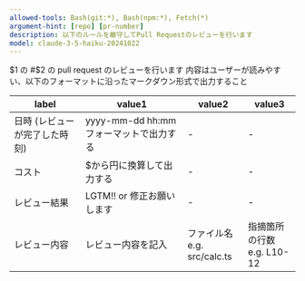 ```yaml
---
allowed-tools: Bash(git:*), Bash(npm:*), Fetch(*)
argument-hint: [repo] [pr-number]
description: 以下のルールを厳守してPull Requestのレビューを行います
model: claude-3-5-haiku-20241022
---
```


$1 の #$2 の pull request のレビューを行います
内容はユーザーが読みやすい、以下のフォーマットに沿ったマークダウン形式で出力すること

| label                         | value1                                  | value2                         | value3                        |
| ----------------------------- | --------------------------------------- | ------------------------------ | ----------------------------- |
| 日時 (レビューが完了した時刻) | yyyy-mm-dd hh:mm フォーマットで出力する | -                              | -                             |
| コスト                        | $から円に換算して出力する               | -                              | -                             |
| レビュー結果                  | LGTM!! or 修正お願いします              | -                              | -                             |
| レビュー内容                  | レビュー内容を記入                      | ファイル名<br>e.g. src/calc.ts | 指摘箇所の行数<br>e.g. L10-12 |
